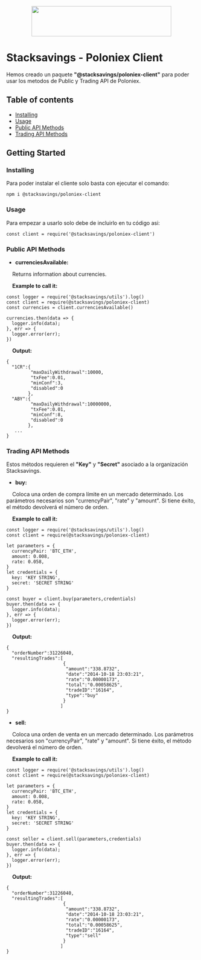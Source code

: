 <p align="center">
  <a href="https://getbootstrap.com/">
    <img src="https://lh3.googleusercontent.com/-kuZK_9RjH3Q/WluTIhi6yWI/AAAAAAAAAa4/3-lNezXWLEM6E2GZjJ7VC2Bn1YJ-tIYewCJoC/w530-h117-n/stacksavings.png" alt="" width=370 height=80>
  </a>
</p>

# Stacksavings - Poloniex Client

Hemos creado un paquete <b>"@stacksavings/poloniex-client"</b> para poder usar los metodos de Public y Trading API de Poloniex.

## Table of contents

- [Installing](#Installing)
- [Usage](#Installing)
- [Public API Methods](#Installing)
- [Trading API Methods](#Installing)

## Getting Started

### Installing
Para poder instalar el cliente solo basta con ejecutar el comando:
```
npm i @stacksavings/poloniex-client
```
### Usage
Para empezar a usarlo solo debe de incluirlo en tu código asi:
```
const client = require('@stacksavings/poloniex-client')
```
### Public API Methods

* <b>currenciesAvailable:</b>

<p>&nbsp;&nbsp;&nbsp;&nbsp;Returns information about currencies.</p>
&nbsp;&nbsp;&nbsp;&nbsp;<b>Example to call it:</b>

```
const logger = require('@stacksavings/utils').log()
const client = require(@stacksavings/poloniex-client)
const currencies = client.currenciesAvailable()

currencies.then(data => {
  logger.info(data);
}, err => {
  logger.error(err);
})
```
&nbsp;&nbsp;&nbsp;&nbsp;<b>Output:</b>
```
{
  "1CR":{
         "maxDailyWithdrawal":10000,
         "txFee":0.01,
         "minConf":3,
         "disabled":0
        },
  "ABY":{
         "maxDailyWithdrawal":10000000,
         "txFee":0.01,
         "minConf":8,
         "disabled":0
        },
   ...
}
```

### Trading API Methods
Estos métodos requieren el <b>"Key"</b> y <b>"Secret"</b> asociado a la organización Stacksavings.
</br>

* <b>buy:</b>
<p>&nbsp;&nbsp;&nbsp;&nbsp;Coloca una orden de compra límite en un mercado determinado. Los parámetros necesarios son "currencyPair", "rate" y "amount". Si tiene éxito, el método devolverá el número de orden.</p>

&nbsp;&nbsp;&nbsp;&nbsp;<b>Example to call it:</b>

```
const logger = require('@stacksavings/utils').log()
const client = require(@stacksavings/poloniex-client)

let parameters = {
  currencyPair: 'BTC_ETH',
  amount: 0.008,
  rate: 0.058,
}
let credentials = {
  key: 'KEY STRING',
  secret: 'SECRET STRING'
}

const buyer = client.buy(parameters,credentials)
buyer.then(data => {
  logger.info(data);
}, err => {
  logger.error(err);
})
```
&nbsp;&nbsp;&nbsp;&nbsp;<b>Output:</b>
```
{
  "orderNumber":31226040,
  "resultingTrades":[
                     {
                      "amount":"338.8732",
                      "date":"2014-10-18 23:03:21",
                      "rate":"0.00000173",
                      "total":"0.00058625",
                      "tradeID":"16164",
                      "type":"buy"
                     }
                    ]
}
```

* <b>sell:</b>
<p>&nbsp;&nbsp;&nbsp;&nbsp;Coloca una orden de venta en un mercado determinado. Los parámetros necesarios son "currencyPair", "rate" y "amount". Si tiene éxito, el método devolverá el número de orden.</p>

&nbsp;&nbsp;&nbsp;&nbsp;<b>Example to call it:</b>

```
const logger = require('@stacksavings/utils').log()
const client = require(@stacksavings/poloniex-client)

let parameters = {
  currencyPair: 'BTC_ETH',
  amount: 0.008,
  rate: 0.058,
}
let credentials = {
  key: 'KEY STRING',
  secret: 'SECRET STRING'
}

const seller = client.sell(parameters,credentials)
buyer.then(data => {
  logger.info(data);
}, err => {
  logger.error(err);
})
```
&nbsp;&nbsp;&nbsp;&nbsp;<b>Output:</b>
```
{
  "orderNumber":31226040,
  "resultingTrades":[
                     {
                      "amount":"338.8732",
                      "date":"2014-10-18 23:03:21",
                      "rate":"0.00000173",
                      "total":"0.00058625",
                      "tradeID":"16164",
                      "type":"sell"
                     }
                    ]
}
```
